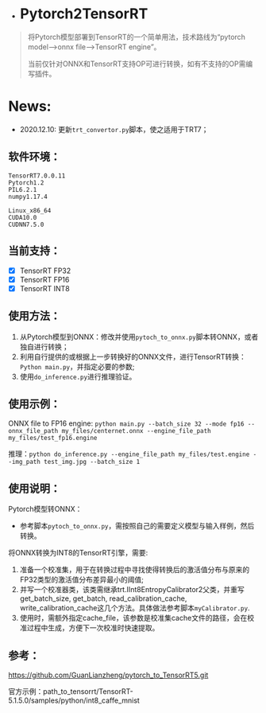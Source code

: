 - # Pytorch2TensorRT

> 将Pytorch模型部署到TensorRT的一个简单用法，技术路线为“pytorch model-->onnx file-->TensorRT engine”。
>
> 当前仅针对ONNX和TensorRT支持OP可进行转换，如有不支持的OP需编写插件。

# News:

* 2020.12.10: 更新`trt_convertor.py`脚本，使之适用于TRT7；



## 软件环境：

```
TensorRT7.0.0.11
Pytorch1.2
PIL6.2.1
numpy1.17.4

Linux_x86_64
CUDA10.0
CUDNN7.5.0
```

## 当前支持：

- [x] TensorRT FP32
- [x] TensorRT FP16
- [x] TensorRT INT8

## 使用方法：

1. 从Pytorch模型到ONNX：修改并使用`pytoch_to_onnx.py`脚本转ONNX，或者独自进行转换；
2. 利用自行提供的或根据上一步转换好的ONNX文件，进行TensorRT转换：`Python main.py`，并指定必要的参数;
3. 使用`do_inference.py`进行推理验证。

## 使用示例：

ONNX file to FP16 engine:
`python main.py --batch_size 32 --mode fp16 --onnx_file_path my_files/centernet.onnx --engine_file_path my_files/test_fp16.engine`

推理：`python do_inference.py --engine_file_path my_files/test.engine --img_path test_img.jpg --batch_size 1`

## 使用说明：

Pytorch模型转ONNX：

- 参考脚本`pytoch_to_onnx.py`，需按照自己的需要定义模型与输入样例，然后转换。

将ONNX转换为INT8的TensorRT引擎，需要:

1. 准备一个校准集，用于在转换过程中寻找使得转换后的激活值分布与原来的FP32类型的激活值分布差异最小的阈值;
2. 并写一个校准器类，该类需继承trt.IInt8EntropyCalibrator2父类，并重写get_batch_size,  get_batch, read_calibration_cache, write_calibration_cache这几个方法。具体做法参考脚本`myCalibrator.py`.
3. 使用时，需额外指定cache_file，该参数是校准集cache文件的路径，会在校准过程中生成，方便下一次校准时快速提取。



## 参考：

https://github.com/GuanLianzheng/pytorch_to_TensorRT5.git

官方示例：path_to_tensorrt/TensorRT-5.1.5.0/samples/python/int8_caffe_mnist

